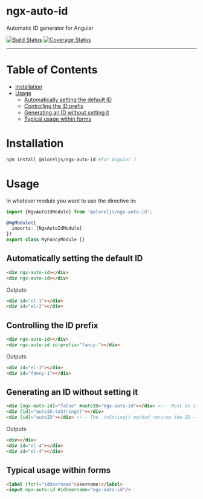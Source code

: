 # ngx-auto-id

Automatic ID generator for Angular

[![Build Status](https://travis-ci.com/Alorel/ngx-auto-id.svg?branch=master)](https://travis-ci.com/Alorel/ngx-auto-id)
[![Coverage Status](https://coveralls.io/repos/github/Alorel/ngx-auto-id/badge.svg?branch=master)](https://coveralls.io/github/Alorel/ngx-auto-id?branch=master)

-----

# Table of Contents

<!-- START doctoc generated TOC please keep comment here to allow auto update -->
<!-- DON'T EDIT THIS SECTION, INSTEAD RE-RUN doctoc TO UPDATE -->


- [Installation](#installation)
- [Usage](#usage)
  - [Automatically setting the default ID](#automatically-setting-the-default-id)
  - [Controlling the ID prefix](#controlling-the-id-prefix)
  - [Generating an ID without setting it](#generating-an-id-without-setting-it)
  - [Typical usage within forms](#typical-usage-within-forms)

<!-- END doctoc generated TOC please keep comment here to allow auto update -->

# Installation

```bash
npm install @aloreljs/ngx-auto-id #for Angular 7
```

# Usage

In whatever module you want to use the directive in:

```typescript
import {NgxAutoIdModule} from '@aloreljs/ngx-auto-id';

@NgModule({
  imports: [NgxAutoIdModule]
})
export class MyFancyModule {}
```

## Automatically setting the default ID

```html
<div ngx-auto-id></div>
<div ngx-auto-id></div>
```

Outputs:

```html
<div id="el-1"></div>
<div id="el-2"></div>
```

## Controlling the ID prefix

```html
<div ngx-auto-id></div>
<div ngx-auto-id id-prefix="fancy-"></div>
```

Outputs:

```html
<div id="el-3"></div>
<div id="fancy-1"></div>
```

## Generating an ID without setting it

```html
<div [ngx-auto-id]="false" #autoID="ngx-auto-id"></div> <!-- Must be strictly false, not falsy -->
<div [id]="autoID.toString()"></div>
<div [id]="autoID"></div> <!-- The .toString() method returns the ID -->
```

Outputs:

```html
<div></div>
<div id="el-4"></div>
<div id="el-4"></div>
```

## Typical usage within forms

```html
<label [for]="idUsername">Username:</label>
<input ngx-auto-id #idUsername="ngx-auto-id"/>
```
